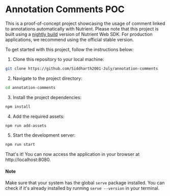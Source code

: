 # Annotation Comments POC

This is a proof-of-concept project showcasing the usage of comment linked to annotations automatically with Nutrient. Please note that this project is built using a [nightly build](https://pspdfkit.com/guides/web/troubleshooting/nightlies/) version of Nutrient Web SDK. For production applications, we recommend using the official stable version.

To get started with this project, follow the instructions below:

1. Clone this repository to your local machine:

```bash
git clone https://github.com/Siddharth2001-July/annotation-comments
```

2. Navigate to the project directory:

```bash
cd annotation-comments
```

3. Install the project dependencies:

```bash
npm install
```

4. Add the required assets:

```bash
npm run add-assets
```

5. Start the development server:

```bash
npm run start
```

That's it! You can now access the application in your browser at http://localhost:8080.
#### Note
Make sure that your system has the global `serve` package installed. You can check if it's already installed by running `serve --version` in your terminal.